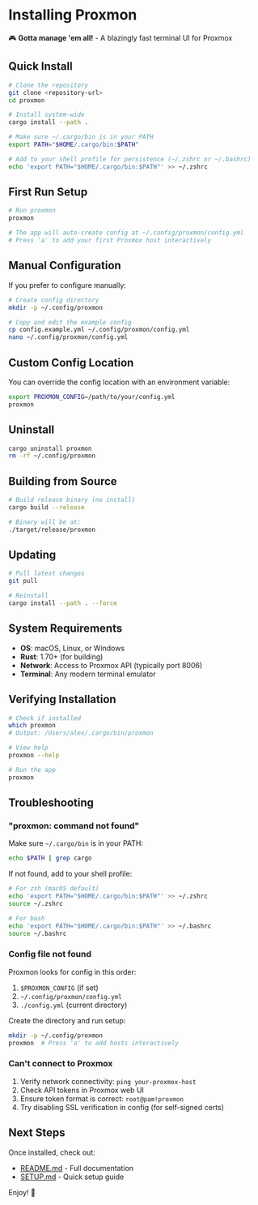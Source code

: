 # Installing Proxmon

🎮 **Gotta manage 'em all!** - A blazingly fast terminal UI for Proxmox

## Quick Install

```bash
# Clone the repository
git clone <repository-url>
cd proxmon

# Install system-wide
cargo install --path .

# Make sure ~/.cargo/bin is in your PATH
export PATH="$HOME/.cargo/bin:$PATH"

# Add to your shell profile for persistence (~/.zshrc or ~/.bashrc)
echo 'export PATH="$HOME/.cargo/bin:$PATH"' >> ~/.zshrc
```

## First Run Setup

```bash
# Run proxmon
proxmon

# The app will auto-create config at ~/.config/proxmon/config.yml
# Press 'a' to add your first Proxmox host interactively
```

## Manual Configuration

If you prefer to configure manually:

```bash
# Create config directory
mkdir -p ~/.config/proxmon

# Copy and edit the example config
cp config.example.yml ~/.config/proxmon/config.yml
nano ~/.config/proxmon/config.yml
```

## Custom Config Location

You can override the config location with an environment variable:

```bash
export PROXMON_CONFIG=/path/to/your/config.yml
proxmon
```

## Uninstall

```bash
cargo uninstall proxmon
rm -rf ~/.config/proxmon
```

## Building from Source

```bash
# Build release binary (no install)
cargo build --release

# Binary will be at:
./target/release/proxmon
```

## Updating

```bash
# Pull latest changes
git pull

# Reinstall
cargo install --path . --force
```

## System Requirements

- **OS**: macOS, Linux, or Windows
- **Rust**: 1.70+ (for building)
- **Network**: Access to Proxmox API (typically port 8006)
- **Terminal**: Any modern terminal emulator

## Verifying Installation

```bash
# Check if installed
which proxmon
# Output: /Users/alex/.cargo/bin/proxmon

# View help
proxmon --help

# Run the app
proxmon
```

## Troubleshooting

### "proxmon: command not found"
Make sure `~/.cargo/bin` is in your PATH:
```bash
echo $PATH | grep cargo
```

If not found, add to your shell profile:
```bash
# For zsh (macOS default)
echo 'export PATH="$HOME/.cargo/bin:$PATH"' >> ~/.zshrc
source ~/.zshrc

# For bash
echo 'export PATH="$HOME/.cargo/bin:$PATH"' >> ~/.bashrc
source ~/.bashrc
```

### Config file not found
Proxmon looks for config in this order:
1. `$PROXMON_CONFIG` (if set)
2. `~/.config/proxmon/config.yml`
3. `./config.yml` (current directory)

Create the directory and run setup:
```bash
mkdir -p ~/.config/proxmon
proxmon  # Press 'a' to add hosts interactively
```

### Can't connect to Proxmox
1. Verify network connectivity: `ping your-proxmox-host`
2. Check API tokens in Proxmox web UI
3. Ensure token format is correct: `root@pam!proxmon`
4. Try disabling SSL verification in config (for self-signed certs)

## Next Steps

Once installed, check out:
- [README.md](README.md) - Full documentation
- [SETUP.md](SETUP.md) - Quick setup guide

Enjoy! 🚀

